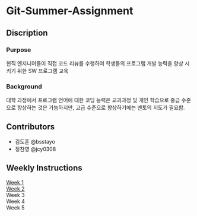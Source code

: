 # Git-Summer-Assignment

## Discription
### Purpose
현직 엔지니어들이 직접 코드 리뷰를 수행하여 학생들의 프로그램 개발 능력을 향상 시키기 위한 SW 프로그램 교육

### Background
대학 과정에서 프로그램 언어에 대한 코딩 능력은 교과과정 및 개인 학습으로 중급 수준으로 향상하는 것은 가능하지만, 고급 수준으로 향상하기에는 멘토의 지도가 필요함.

## Contributors
 - 김도훈 @bsstayo
 - 정찬영 @jcy0308
 
## Weekly Instructions
[Week 1](./instructions/Week1.md) <br>
[Week 2](./instructions/Week2.md) <br>
Week 3 <br>
Week 4 <br>
Week 5 <br>
